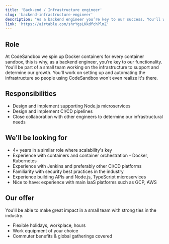 ```yaml
---
title: 'Back-end / Infrastructure engineer'
slug: 'backend-infrastructure-engineer'
description: "As a backend engineer you’re key to our success. You'll work on building the infrastructure to support and determine our growth."
link: 'https://airtable.com/shrYgsLKkdfchPlmZ'
---
```


## Role

At CodeSandbox we spin up Docker containers for every container sandbox, this is why, as a backend engineer, you're key to our functionality. You'll be part of a small team working on the infrastructure to support and determine our growth. You'll work on setting up and automating the infrastructure so people using CodeSandbox won't even realize it's there.

## Responsibilities

- Design and implement supporting Node.js microservices
- Design and implement CI/CD pipelines
- Close collaboration with other engineers to determine our infrastructural needs

## We'll be looking for

- 4+ years in a similar role where scalability's key
- Experience with containers and container orchestration - Docker, Kubernetes
- Experience with Jenkins and preferably other CI/CD platforms
- Familiarity with security best practices in the industry
- Experience building APIs and Node.js, TypeScript microservices
- Nice to have: experience with main IaaS platforms such as GCP, AWS

## Our offer

You'll be able to make great impact in a small team with strong ties in the industry.

- Flexible holidays, workplace, hours
- Work equipment of your choice
- Commuter benefits & global gatherings covered
